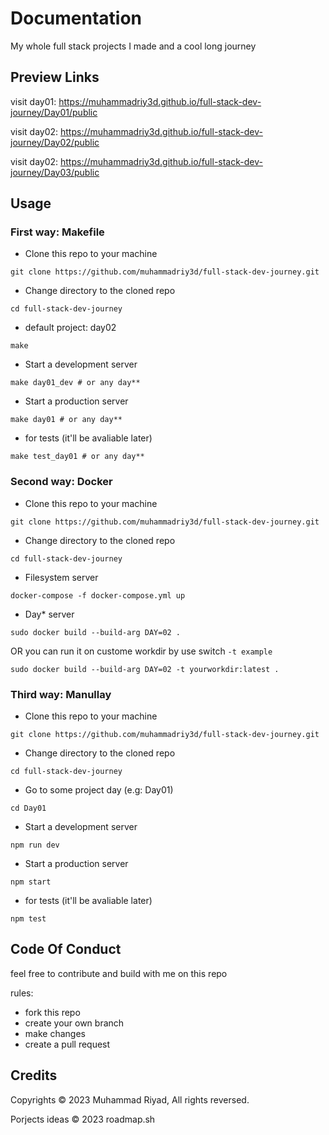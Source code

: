 # Documentation

My whole full stack projects I made and a cool long journey

## Preview Links

visit day01: <https://muhammadriy3d.github.io/full-stack-dev-journey/Day01/public>

visit day02: <https://muhammadriy3d.github.io/full-stack-dev-journey/Day02/public>

visit day02: <https://muhammadriy3d.github.io/full-stack-dev-journey/Day03/public>

## Usage

### First way: Makefile

- Clone this repo to your machine

```shell
git clone https://github.com/muhammadriy3d/full-stack-dev-journey.git
```

- Change directory to the cloned repo

```shell
cd full-stack-dev-journey
```

- default project: day02

```shell
make
```

- Start a development server

```shell
make day01_dev # or any day**
```

- Start a production server

```shell
make day01 # or any day**
```

- for tests (it'll be avaliable later)

```shell
make test_day01 # or any day**
```

### Second way: Docker

- Clone this repo to your machine

```shell
git clone https://github.com/muhammadriy3d/full-stack-dev-journey.git
```

- Change directory to the cloned repo

```shell
cd full-stack-dev-journey
```

- Filesystem server

```shell
docker-compose -f docker-compose.yml up
```

- Day* server

```shell
sudo docker build --build-arg DAY=02 .
```

OR you can run it on custome workdir by use switch `-t example`

```shell
sudo docker build --build-arg DAY=02 -t yourworkdir:latest .
```

### Third way: Manullay

- Clone this repo to your machine

```shell
git clone https://github.com/muhammadriy3d/full-stack-dev-journey.git
```

- Change directory to the cloned repo

```shell
cd full-stack-dev-journey
```

- Go to some project day (e.g: Day01)

```shell
cd Day01
```

- Start a development server

```shell
npm run dev
```

- Start a production server

```shell
npm start
```

- for tests (it'll be avaliable later)

```shell
npm test
```

## Code Of Conduct

feel free to contribute and build with me on this repo

rules:

- fork this repo
- create your own branch
- make changes
- create a pull request

## Credits

Copyrights © 2023 Muhammad Riyad, All rights reversed.

Porjects ideas © 2023 roadmap.sh
